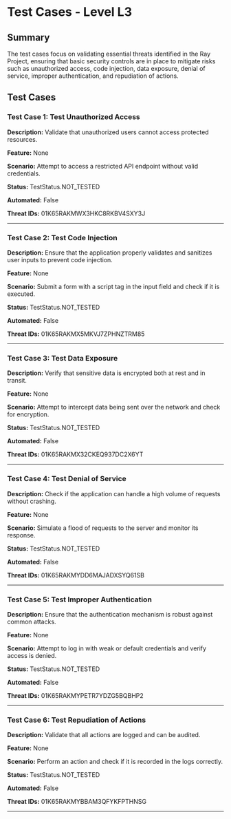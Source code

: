 # Test Cases - Level L3

## Summary

The test cases focus on validating essential threats identified in the Ray Project, ensuring that basic security controls are in place to mitigate risks such as unauthorized access, code injection, data exposure, denial of service, improper authentication, and repudiation of actions.

## Test Cases

### Test Case 1: Test Unauthorized Access

**Description:** Validate that unauthorized users cannot access protected resources.

**Feature:** None

**Scenario:** Attempt to access a restricted API endpoint without valid credentials.

**Status:** TestStatus.NOT_TESTED

**Automated:** False

**Threat IDs:** 01K65RAKMWX3HKC8RKBV4SXY3J

---

### Test Case 2: Test Code Injection

**Description:** Ensure that the application properly validates and sanitizes user inputs to prevent code injection.

**Feature:** None

**Scenario:** Submit a form with a script tag in the input field and check if it is executed.

**Status:** TestStatus.NOT_TESTED

**Automated:** False

**Threat IDs:** 01K65RAKMX5MKVJ7ZPHNZTRM85

---

### Test Case 3: Test Data Exposure

**Description:** Verify that sensitive data is encrypted both at rest and in transit.

**Feature:** None

**Scenario:** Attempt to intercept data being sent over the network and check for encryption.

**Status:** TestStatus.NOT_TESTED

**Automated:** False

**Threat IDs:** 01K65RAKMX32CKEQ937DC2X6YT

---

### Test Case 4: Test Denial of Service

**Description:** Check if the application can handle a high volume of requests without crashing.

**Feature:** None

**Scenario:** Simulate a flood of requests to the server and monitor its response.

**Status:** TestStatus.NOT_TESTED

**Automated:** False

**Threat IDs:** 01K65RAKMYDD6MAJADXSYQ61SB

---

### Test Case 5: Test Improper Authentication

**Description:** Ensure that the authentication mechanism is robust against common attacks.

**Feature:** None

**Scenario:** Attempt to log in with weak or default credentials and verify access is denied.

**Status:** TestStatus.NOT_TESTED

**Automated:** False

**Threat IDs:** 01K65RAKMYPETR7YDZG5BQBHP2

---

### Test Case 6: Test Repudiation of Actions

**Description:** Validate that all actions are logged and can be audited.

**Feature:** None

**Scenario:** Perform an action and check if it is recorded in the logs correctly.

**Status:** TestStatus.NOT_TESTED

**Automated:** False

**Threat IDs:** 01K65RAKMYBBAM3QFYKFPTHNSG

---


